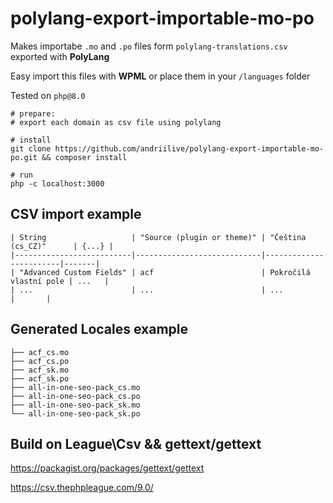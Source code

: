 # polylang-export-importable-mo-po

Makes importabe `.mo` and `.po` files form `polylang-translations.csv` exported with **PolyLang**

Easy import this files with **WPML** or place them in your `/languages` folder

Tested on `php@8.0`

```shell
# prepare: 
# export each domain as csv file using polylang

# install
git clone https://github.com/andriilive/polylang-export-importable-mo-po.git && composer install

# run
php -c localhost:3000
```

## CSV import example
```shell
| String                   | "Source (plugin or theme)" | "Čeština (cs_CZ)"      | {...} |
|--------------------------|----------------------------|------------------------|-------|
| "Advanced Custom Fields" | acf                        | Pokročilá vlastní pole | ...   |
| ...                      | ...                        | ...                    |       |
```

## Generated Locales example

```shell
├── acf_cs.mo
├── acf_cs.po
├── acf_sk.mo
├── acf_sk.po
├── all-in-one-seo-pack_cs.mo
├── all-in-one-seo-pack_cs.po
├── all-in-one-seo-pack_sk.mo
└── all-in-one-seo-pack_sk.po
```

## Build on League\Csv && gettext/gettext

https://packagist.org/packages/gettext/gettext

https://csv.thephpleague.com/9.0/